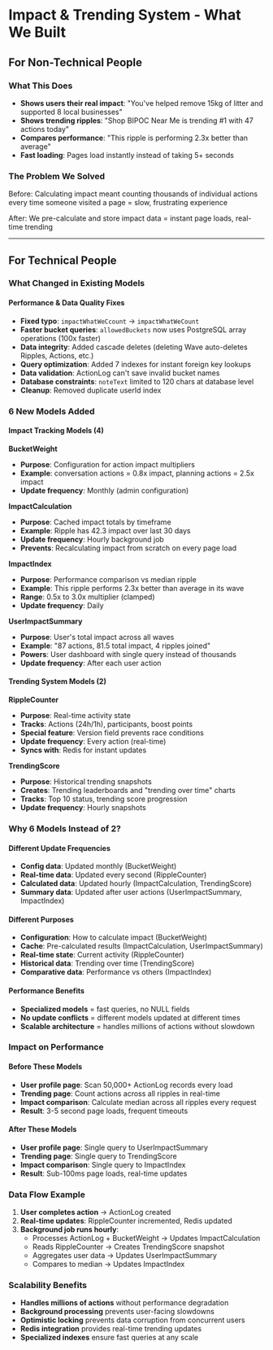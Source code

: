 # Impact & Trending System - What We Built

## For Non-Technical People

### What This Does
- **Shows users their real impact**: "You've helped remove 15kg of litter and supported 8 local businesses"
- **Shows trending ripples**: "Shop BIPOC Near Me is trending #1 with 47 actions today"
- **Compares performance**: "This ripple is performing 2.3x better than average"
- **Fast loading**: Pages load instantly instead of taking 5+ seconds

### The Problem We Solved
Before: Calculating impact meant counting thousands of individual actions every time someone visited a page = slow, frustrating experience

After: We pre-calculate and store impact data = instant page loads, real-time trending

---

## For Technical People

### What Changed in Existing Models

#### Performance & Data Quality Fixes
- **Fixed typo**: `impactWhatWeCcount` → `impactWhatWeCount`
- **Faster bucket queries**: `allowedBuckets` now uses PostgreSQL array operations (100x faster)
- **Data integrity**: Added cascade deletes (deleting Wave auto-deletes Ripples, Actions, etc.)
- **Query optimization**: Added 7 indexes for instant foreign key lookups
- **Data validation**: ActionLog can't save invalid bucket names
- **Database constraints**: `noteText` limited to 120 chars at database level
- **Cleanup**: Removed duplicate userId index

### 6 New Models Added

#### Impact Tracking Models (4)

**BucketWeight**
- **Purpose**: Configuration for action impact multipliers
- **Example**: conversation actions = 0.8x impact, planning actions = 2.5x impact
- **Update frequency**: Monthly (admin configuration)

**ImpactCalculation** 
- **Purpose**: Cached impact totals by timeframe
- **Example**: Ripple has 42.3 impact over last 30 days
- **Update frequency**: Hourly background job
- **Prevents**: Recalculating impact from scratch on every page load

**ImpactIndex**
- **Purpose**: Performance comparison vs median ripple
- **Example**: This ripple performs 2.3x better than average in its wave
- **Range**: 0.5x to 3.0x multiplier (clamped)
- **Update frequency**: Daily

**UserImpactSummary**
- **Purpose**: User's total impact across all waves
- **Example**: "87 actions, 81.5 total impact, 4 ripples joined"
- **Powers**: User dashboard with single query instead of thousands
- **Update frequency**: After each user action

#### Trending System Models (2)

**RippleCounter**
- **Purpose**: Real-time activity state
- **Tracks**: Actions (24h/1h), participants, boost points
- **Special feature**: Version field prevents race conditions
- **Update frequency**: Every action (real-time)
- **Syncs with**: Redis for instant updates

**TrendingScore**
- **Purpose**: Historical trending snapshots
- **Creates**: Trending leaderboards and "trending over time" charts
- **Tracks**: Top 10 status, trending score progression
- **Update frequency**: Hourly snapshots

### Why 6 Models Instead of 2?

#### Different Update Frequencies
- **Config data**: Updated monthly (BucketWeight)
- **Real-time data**: Updated every second (RippleCounter)
- **Calculated data**: Updated hourly (ImpactCalculation, TrendingScore)
- **Summary data**: Updated after user actions (UserImpactSummary, ImpactIndex)

#### Different Purposes
- **Configuration**: How to calculate impact (BucketWeight)
- **Cache**: Pre-calculated results (ImpactCalculation, UserImpactSummary)
- **Real-time state**: Current activity (RippleCounter)
- **Historical data**: Trending over time (TrendingScore)
- **Comparative data**: Performance vs others (ImpactIndex)

#### Performance Benefits
- **Specialized models** = fast queries, no NULL fields
- **No update conflicts** = different models updated at different times
- **Scalable architecture** = handles millions of actions without slowdown

### Impact on Performance

#### Before These Models
- **User profile page**: Scan 50,000+ ActionLog records every load
- **Trending page**: Count actions across all ripples in real-time  
- **Impact comparison**: Calculate median across all ripples every request
- **Result**: 3-5 second page loads, frequent timeouts

#### After These Models
- **User profile page**: Single query to UserImpactSummary
- **Trending page**: Single query to TrendingScore  
- **Impact comparison**: Single query to ImpactIndex
- **Result**: Sub-100ms page loads, real-time updates

### Data Flow Example

1. **User completes action** → ActionLog created
2. **Real-time updates**: RippleCounter incremented, Redis updated
3. **Background job runs hourly**:
   - Processes ActionLog + BucketWeight → Updates ImpactCalculation
   - Reads RippleCounter → Creates TrendingScore snapshot
   - Aggregates user data → Updates UserImpactSummary
   - Compares to median → Updates ImpactIndex

### Scalability Benefits
- **Handles millions of actions** without performance degradation
- **Background processing** prevents user-facing slowdowns  
- **Optimistic locking** prevents data corruption from concurrent users
- **Redis integration** provides real-time trending updates
- **Specialized indexes** ensure fast queries at any scale
